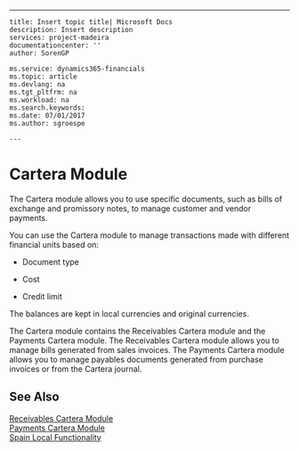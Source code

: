 ---
    title: Insert topic title| Microsoft Docs
    description: Insert description
    services: project-madeira
    documentationcenter: ''
    author: SorenGP

    ms.service: dynamics365-financials
    ms.topic: article
    ms.devlang: na
    ms.tgt_pltfrm: na
    ms.workload: na
    ms.search.keywords:
    ms.date: 07/01/2017
    ms.author: sgroespe

    ---
# Cartera Module
The Cartera module allows you to use specific documents, such as bills of exchange and promissory notes, to manage customer and vendor payments.  
  
 You can use the Cartera module to manage transactions made with different financial units based on:  
  
-   Document type  
  
-   Cost  
  
-   Credit limit  
  
 The balances are kept in local currencies and original currencies.  
  
 The Cartera module contains the Receivables Cartera module and the Payments Cartera module. The Receivables Cartera module allows you to manage bills generated from sales invoices. The Payments Cartera module allows you to manage payables documents generated from purchase invoices or from the Cartera journal.  
  
## See Also  
 [Receivables Cartera Module](../receivables-cartera-module.md)   
 [Payments Cartera Module](../payments-cartera-module.md)   
 [Spain Local Functionality](../spain-local-functionality.md)